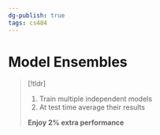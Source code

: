 ```yaml
---
dg-publish: true
tags: cs484
---
```

# Model Ensembles
> [!tldr]
> 1. Train multiple independent models
> 2. At test time average their results
>    
>  **Enjoy 2% extra performance**